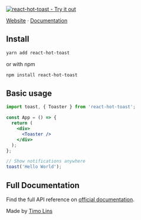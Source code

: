 <a href="https://react-hot-toast.com/"><img alt="react-hot-toast - Try it out" src="https://github.com/timolins/react-hot-toast/raw/main/assets/header.svg"/></a>

[Website](https://react-hot-toast.com) · [Documentation](https://react-hot-toast.com/docs)

## Install

```sh
yarn add react-hot-toast
```

or with npm

```sh
npm install react-hot-toast
```

## Basic usage

```jsx
import toast, { Toaster } from 'react-hot-toast';

const App = () => {
  return (
    <div>
      <Toaster />
    </div>
  );
};

// Show notifications anywhere
toast('Hello World');
```

## Full Documentation

Find the full API reference on [official documentation](https://react-hot-toast.com/docs).

Made by [Timo Lins](https://timo.sh)
